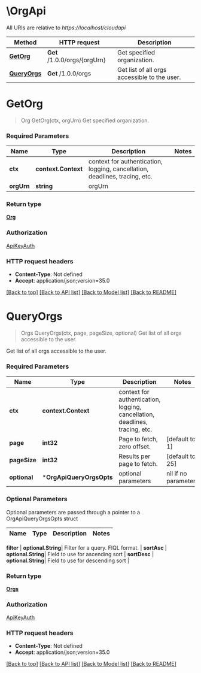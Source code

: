 # \OrgApi

All URIs are relative to *https://localhost/cloudapi*

Method | HTTP request | Description
------------- | ------------- | -------------
[**GetOrg**](OrgApi.md#GetOrg) | **Get** /1.0.0/orgs/{orgUrn} | Get specified organization.
[**QueryOrgs**](OrgApi.md#QueryOrgs) | **Get** /1.0.0/orgs | Get list of all orgs accessible to the user.


# **GetOrg**
> Org GetOrg(ctx, orgUrn)
Get specified organization.

### Required Parameters

Name | Type | Description  | Notes
------------- | ------------- | ------------- | -------------
 **ctx** | **context.Context** | context for authentication, logging, cancellation, deadlines, tracing, etc.
  **orgUrn** | **string**| orgUrn | 

### Return type

[**Org**](Org.md)

### Authorization

[ApiKeyAuth](../README.md#ApiKeyAuth)

### HTTP request headers

 - **Content-Type**: Not defined
 - **Accept**: application/json;version=35.0

[[Back to top]](#) [[Back to API list]](../README.md#documentation-for-api-endpoints) [[Back to Model list]](../README.md#documentation-for-models) [[Back to README]](../README.md)

# **QueryOrgs**
> Orgs QueryOrgs(ctx, page, pageSize, optional)
Get list of all orgs accessible to the user.

Get list of all orgs accessible to the user. 

### Required Parameters

Name | Type | Description  | Notes
------------- | ------------- | ------------- | -------------
 **ctx** | **context.Context** | context for authentication, logging, cancellation, deadlines, tracing, etc.
  **page** | **int32**| Page to fetch, zero offset. | [default to 1]
  **pageSize** | **int32**| Results per page to fetch. | [default to 25]
 **optional** | ***OrgApiQueryOrgsOpts** | optional parameters | nil if no parameters

### Optional Parameters
Optional parameters are passed through a pointer to a OrgApiQueryOrgsOpts struct

Name | Type | Description  | Notes
------------- | ------------- | ------------- | -------------


 **filter** | **optional.String**| Filter for a query.  FIQL format. | 
 **sortAsc** | **optional.String**| Field to use for ascending sort | 
 **sortDesc** | **optional.String**| Field to use for descending sort | 

### Return type

[**Orgs**](Orgs.md)

### Authorization

[ApiKeyAuth](../README.md#ApiKeyAuth)

### HTTP request headers

 - **Content-Type**: Not defined
 - **Accept**: application/json;version=35.0

[[Back to top]](#) [[Back to API list]](../README.md#documentation-for-api-endpoints) [[Back to Model list]](../README.md#documentation-for-models) [[Back to README]](../README.md)


